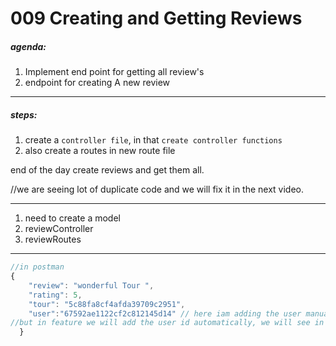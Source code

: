 # 009 Creating and Getting Reviews

##### agenda:

1. Implement end point for getting all review's
2. endpoint for creating A new review

---

##### steps:

1. create a `controller file`, in that `create controller functions`
2. also create a routes in new route file

end of the day create reviews and get them all.

//we are seeing lot of duplicate code and we will fix it in the next video.

---

1. need to create a model
2. reviewController
3. reviewRoutes

---

```js
//in postman
{
    "review": "wonderful Tour ",
    "rating": 5,
    "tour": "5c88fa8cf4afda39709c2951",
    "user":"67592ae1122cf2c812145d14" // here iam adding the user manually.
//but in feature we will add the user id automatically, we will see in feature video.
  }

```
